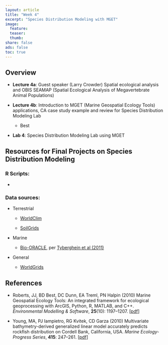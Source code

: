 ```yaml
---
layout: article
title: "Week 4"
excerpt: "Species Distribution Modeling with MGET"
image:
  feature:
  teaser:
  thumb:
share: false
ads: false
toc: true
---
```


## Overview

* **Lecture 4a**: Guest speaker (Larry Crowder) Spatial ecological analysis and OBIS SEAMAP (Spatial Ecological Analysis of Megavertebrate Animal Populations)

* **Lecture 4b**: Introduction to MGET (Marine Geospatial Ecology Tools) applications, CA case study example and review for Species Distribution Modeling Lab
    * Best
    
* **Lab 4**: Species Distribution Modeling Lab using MGET <!-- [Species Distribution Modeling Lab using MGET](https://purl.org/net/frew/ESM296/wk4/ESM296-4F_SppDistModelingGISLab.pdf) -->


## Resources for Final Projects on Species Distribution Modeling

### R Scripts:

- 


### Data sources:

- Terrestrial

    - [WorldClim](http://www.worldclim.org)
    
    - [SoilGrids](http://www.soilgrids.org)

- Marine

    - [Bio-ORACLE](http://www.oracle.ugent.be), per [Tyberghein et al (2011)](http://onlinelibrary.wiley.com/doi/10.1111/j.1466-8238.2011.00656.x/abstract)

- General

    - [WorldGrids](http://worldgrids.org/doku.php)

## References

- Roberts, JJ, BD Best, DC Dunn, EA Treml, PN Halpin (2010) Marine Geospatial Ecology Tools: An integrated framework for ecological geoprocessing with ArcGIS, Python, R, MATLAB, and C++. _Environmental Modelling & Software_, **25**(10): 1197–1207. [[pdf](https://purl.org/net/frew/ESM296/wk4/Roberts_et_al_2010_MGET.pdf)]

- Young, MA, PJ Iampietro, RG Kvitek, CD Garza (2010) Multivariate bathymetry-derived generalized linear model accurately predicts rockfish distribution on Cordell Bank, California, USA. _Marine Ecology-Progress Series_, **415**: 247–261. [[pdf](https://purl.org/net/frew/ESM296/wk4/Young_et_al_2010_rockfish_GLM_MGET.pdf)]
